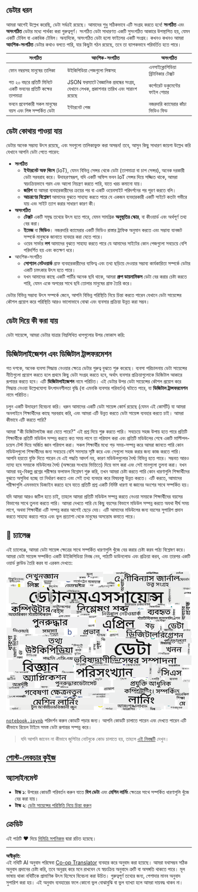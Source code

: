 <!--
CO_OP_TRANSLATOR_METADATA:
{
  "original_hash": "a76ab694b1534fa57981311975660bfe",
  "translation_date": "2025-09-06T12:10:50+00:00",
  "source_file": "1-Introduction/01-defining-data-science/README.md",
  "language_code": "bn"
}
-->
## ডেটার ধরন

আমরা আগেই উল্লেখ করেছি, ডেটা সর্বত্রই রয়েছে। আমাদের শুধু সঠিকভাবে এটি সংগ্রহ করতে হবে! **সংগঠিত** এবং **অসংগঠিত** ডেটার মধ্যে পার্থক্য করা গুরুত্বপূর্ণ। সংগঠিত ডেটা সাধারণত একটি সুসংগঠিত আকারে উপস্থাপিত হয়, যেমন একটি টেবিল বা একাধিক টেবিল। অন্যদিকে, অসংগঠিত ডেটা হলো ফাইলের একটি সংগ্রহ। কখনও কখনও আমরা **আংশিক-সংগঠিত** ডেটার কথাও বলতে পারি, যার কিছুটা গঠন রয়েছে, তবে তা ব্যাপকভাবে পরিবর্তিত হতে পারে।

| সংগঠিত                                                                    | আংশিক-সংগঠিত                                                                                 | অসংগঠিত                              |
| -------------------------------------------------------------------------- | -------------------------------------------------------------------------------------------- | ------------------------------------ |
| ফোন নম্বরসহ মানুষের তালিকা                                                  | উইকিপিডিয়া পেজগুলো লিঙ্কসহ                                                                    | এনসাইক্লোপিডিয়া ব্রিটানিকার টেক্সট   |
| গত ২০ বছরে প্রতিটি মিনিটে একটি ভবনের প্রতিটি কক্ষের তাপমাত্রা                | JSON ফরম্যাটে বৈজ্ঞানিক প্রবন্ধের সংগ্রহ, যেখানে লেখক, প্রকাশনার তারিখ এবং সারাংশ রয়েছে         | কর্পোরেট ডকুমেন্টের ফাইল শেয়ার       |
| ভবনে প্রবেশকারী সকল মানুষের বয়স এবং লিঙ্গ সম্পর্কিত ডেটা                     | ইন্টারনেট পেজ                                                                                | নজরদারি ক্যামেরার কাঁচা ভিডিও ফিড    |

## ডেটা কোথায় পাওয়া যায়

ডেটার অনেক সম্ভাব্য উৎস রয়েছে, এবং সবগুলো তালিকাভুক্ত করা অসম্ভব! তবে, আসুন কিছু সাধারণ জায়গা উল্লেখ করি যেখানে আপনি ডেটা পেতে পারেন:

* **সংগঠিত**
  - **ইন্টারনেট অফ থিংস** (IoT), যেমন বিভিন্ন সেন্সর থেকে ডেটা (তাপমাত্রা বা চাপ সেন্সর), অনেক দরকারী ডেটা সরবরাহ করে। উদাহরণস্বরূপ, যদি একটি অফিস ভবন IoT সেন্সর দিয়ে সজ্জিত থাকে, আমরা স্বয়ংক্রিয়ভাবে গরম এবং আলো নিয়ন্ত্রণ করতে পারি, যাতে খরচ কমানো যায়।
  - **জরিপ** যা আমরা ব্যবহারকারীদের ক্রয়ের পর বা একটি ওয়েবসাইট পরিদর্শনের পর পূরণ করতে বলি।
  - **আচরণের বিশ্লেষণ** আমাদের বুঝতে সাহায্য করতে পারে যে একজন ব্যবহারকারী একটি সাইটে কতটা গভীরে যায় এবং সাইট ত্যাগ করার সাধারণ কারণ কী।
* **অসংগঠিত**
  - **টেক্সট** একটি সমৃদ্ধ তথ্যের উৎস হতে পারে, যেমন সামগ্রিক **অনুভূতির স্কোর**, বা কীওয়ার্ড এবং অর্থপূর্ণ তথ্য বের করা।
  - **ইমেজ** বা **ভিডিও**। নজরদারি ক্যামেরার একটি ভিডিও রাস্তার ট্রাফিক অনুমান করতে এবং সম্ভাব্য যানজট সম্পর্কে মানুষকে জানাতে ব্যবহার করা যেতে পারে।
  - ওয়েব সার্ভার **লগ** আমাদের বুঝতে সাহায্য করতে পারে যে আমাদের সাইটের কোন পেজগুলো সবচেয়ে বেশি পরিদর্শিত হয় এবং কতক্ষণ ধরে।
* আংশিক-সংগঠিত
  - **সোশ্যাল নেটওয়ার্ক** গ্রাফ ব্যবহারকারীদের ব্যক্তিত্ব এবং তথ্য ছড়িয়ে দেওয়ার সম্ভাব্য কার্যকারিতা সম্পর্কে ডেটার একটি চমৎকার উৎস হতে পারে।
  - যখন আমাদের কাছে একটি পার্টির অনেক ছবি থাকে, আমরা **গ্রুপ ডায়নামিকস** ডেটা বের করার চেষ্টা করতে পারি, যেমন একে অপরের সাথে ছবি তোলার মানুষের গ্রাফ তৈরি করে।

ডেটার বিভিন্ন সম্ভাব্য উৎস সম্পর্কে জেনে, আপনি বিভিন্ন পরিস্থিতি নিয়ে চিন্তা করতে পারেন যেখানে ডেটা সায়েন্সের কৌশল প্রয়োগ করে পরিস্থিতি আরও ভালোভাবে বোঝা এবং ব্যবসার প্রক্রিয়া উন্নত করা সম্ভব।

## ডেটা দিয়ে কী করা যায়

ডেটা সায়েন্সে, আমরা ডেটার যাত্রার নিম্নলিখিত ধাপগুলোর উপর ফোকাস করি:

## ডিজিটালাইজেশন এবং ডিজিটাল ট্রান্সফরমেশন

গত দশকে, অনেক ব্যবসা সিদ্ধান্ত নেওয়ার ক্ষেত্রে ডেটার গুরুত্ব বুঝতে শুরু করেছে। ব্যবসা পরিচালনায় ডেটা সায়েন্সের নীতিগুলো প্রয়োগ করতে হলে প্রথমে কিছু ডেটা সংগ্রহ করতে হবে, অর্থাৎ ব্যবসার প্রক্রিয়াগুলোকে ডিজিটাল আকারে রূপান্তর করতে হবে। এটি **ডিজিটালাইজেশন** নামে পরিচিত। এই ডেটার উপর ডেটা সায়েন্সের কৌশল প্রয়োগ করে সিদ্ধান্ত নেওয়া উল্লেখযোগ্য উৎপাদনশীলতা বৃদ্ধি (বা এমনকি ব্যবসার পরিবর্তন) ঘটাতে পারে, যা **ডিজিটাল ট্রান্সফরমেশন** নামে পরিচিত।

চলুন একটি উদাহরণ বিবেচনা করি। ধরুন আমাদের একটি ডেটা সায়েন্স কোর্স রয়েছে (যেমন এই কোর্সটি) যা আমরা অনলাইনে শিক্ষার্থীদের কাছে সরবরাহ করি, এবং আমরা এটি উন্নত করতে ডেটা সায়েন্স ব্যবহার করতে চাই। আমরা কীভাবে এটি করতে পারি?

আমরা "কী ডিজিটালাইজ করা যেতে পারে?" এই প্রশ্ন দিয়ে শুরু করতে পারি। সবচেয়ে সহজ উপায় হতে পারে প্রতিটি শিক্ষার্থীকে প্রতিটি মডিউল সম্পন্ন করতে কত সময় লাগে তা পরিমাপ করা এবং প্রতিটি মডিউলের শেষে একটি মাল্টিপল-চয়েস টেস্ট দিয়ে অর্জিত জ্ঞান পরিমাপ করা। সকল শিক্ষার্থীর মধ্যে গড় সময়-সম্পন্ন করে আমরা জানতে পারি কোন মডিউলগুলো শিক্ষার্থীদের জন্য সবচেয়ে বেশি সমস্যার সৃষ্টি করে এবং সেগুলো সহজ করার জন্য কাজ করতে পারি।
আপনি হয়তো যুক্তি দিতে পারেন যে এই পদ্ধতি আদর্শ নয়, কারণ মডিউলগুলোর দৈর্ঘ্য বিভিন্ন হতে পারে। সম্ভবত আরও ন্যায্য হবে সময়কে মডিউলের দৈর্ঘ্য (অক্ষরের সংখ্যার ভিত্তিতে) দিয়ে ভাগ করা এবং সেই মানগুলো তুলনা করা।
যখন আমরা বহু-বিকল্প প্রশ্নের পরীক্ষার ফলাফল বিশ্লেষণ শুরু করি, তখন আমরা চেষ্টা করতে পারি কোন ধারণাগুলি শিক্ষার্থীদের বুঝতে অসুবিধা হচ্ছে তা নির্ধারণ করতে এবং সেই তথ্য ব্যবহার করে বিষয়বস্তু উন্নত করতে। এটি করতে, আমাদের পরীক্ষাগুলি এমনভাবে ডিজাইন করতে হবে যাতে প্রতিটি প্রশ্ন একটি নির্দিষ্ট ধারণা বা জ্ঞানের অংশের সাথে সম্পর্কিত হয়।

যদি আমরা আরও জটিল হতে চাই, তাহলে আমরা প্রতিটি মডিউল সম্পন্ন করতে নেওয়া সময়কে শিক্ষার্থীদের বয়সের বিভাগের সাথে তুলনা করতে পারি। আমরা দেখতে পারি যে কিছু বয়সের বিভাগে মডিউল সম্পন্ন করতে অযথা দীর্ঘ সময় লাগে, অথবা শিক্ষার্থীরা এটি সম্পন্ন করার আগেই ছেড়ে দেয়। এটি আমাদের মডিউলের জন্য বয়সের সুপারিশ প্রদান করতে সাহায্য করতে পারে এবং ভুল প্রত্যাশা থেকে মানুষের অসন্তোষ কমাতে পারে।

## 🚀 চ্যালেঞ্জ

এই চ্যালেঞ্জে, আমরা ডেটা সায়েন্স ক্ষেত্রের সাথে সম্পর্কিত ধারণাগুলি খুঁজে বের করার চেষ্টা করব পাঠ্য বিশ্লেষণ করে। আমরা ডেটা সায়েন্স সম্পর্কিত একটি উইকিপিডিয়া নিবন্ধ নেব, পাঠ্যটি ডাউনলোড এবং প্রক্রিয়া করব, এবং তারপর একটি ওয়ার্ড ক্লাউড তৈরি করব যা এরকম দেখতে:

![ডেটা সায়েন্সের জন্য ওয়ার্ড ক্লাউড](../../../../translated_images/ds_wordcloud.664a7c07dca57de017c22bf0498cb40f898d48aa85b3c36a80620fea12fadd42.bn.png)

[`notebook.ipynb`](../../../../1-Introduction/01-defining-data-science/notebook.ipynb ':ignore') পরিদর্শন করুন কোডটি পড়ার জন্য। আপনি কোডটি চালাতে পারেন এবং দেখতে পারেন এটি কীভাবে রিয়েল টাইমে সমস্ত ডেটা রূপান্তর সম্পন্ন করে।

> যদি আপনি জানেন না কীভাবে জুপিটার নোটবুকে কোড চালাতে হয়, তাহলে [এই নিবন্ধটি](https://soshnikov.com/education/how-to-execute-notebooks-from-github/) দেখুন।

## [পোস্ট-লেকচার কুইজ](https://ff-quizzes.netlify.app/en/ds/quiz/1)

## অ্যাসাইনমেন্ট

* **টাস্ক ১**: উপরের কোডটি পরিবর্তন করুন যাতে **বিগ ডেটা** এবং **মেশিন লার্নিং** ক্ষেত্রের সাথে সম্পর্কিত ধারণাগুলি খুঁজে বের করা যায়।
* **টাস্ক ২**: [ডেটা সায়েন্সের পরিস্থিতি নিয়ে চিন্তা করুন](assignment.md)

## ক্রেডিট

এই পাঠটি ♥️ দিয়ে [দিমিত্রি সশনিকভ](http://soshnikov.com) দ্বারা রচিত হয়েছে।

---

**অস্বীকৃতি**:  
এই নথিটি AI অনুবাদ পরিষেবা [Co-op Translator](https://github.com/Azure/co-op-translator) ব্যবহার করে অনুবাদ করা হয়েছে। আমরা যথাসম্ভব সঠিক অনুবাদ প্রদানের চেষ্টা করি, তবে অনুগ্রহ করে মনে রাখবেন যে স্বয়ংক্রিয় অনুবাদে ত্রুটি বা অসঙ্গতি থাকতে পারে। মূল ভাষায় থাকা নথিটিকে প্রামাণিক উৎস হিসেবে বিবেচনা করা উচিত। গুরুত্বপূর্ণ তথ্যের জন্য, পেশাদার মানব অনুবাদ সুপারিশ করা হয়। এই অনুবাদ ব্যবহারের ফলে কোনো ভুল বোঝাবুঝি বা ভুল ব্যাখ্যা হলে আমরা দায়বদ্ধ থাকব না।